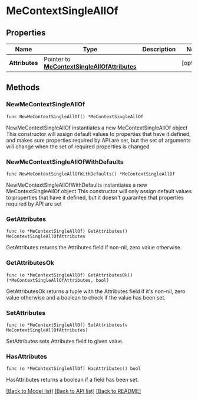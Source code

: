# MeContextSingleAllOf

## Properties

Name | Type | Description | Notes
------------ | ------------- | ------------- | -------------
**Attributes** | Pointer to [**MeContextSingleAllOfAttributes**](MeContextSingleAllOfAttributes.md) |  | [optional] 

## Methods

### NewMeContextSingleAllOf

`func NewMeContextSingleAllOf() *MeContextSingleAllOf`

NewMeContextSingleAllOf instantiates a new MeContextSingleAllOf object
This constructor will assign default values to properties that have it defined,
and makes sure properties required by API are set, but the set of arguments
will change when the set of required properties is changed

### NewMeContextSingleAllOfWithDefaults

`func NewMeContextSingleAllOfWithDefaults() *MeContextSingleAllOf`

NewMeContextSingleAllOfWithDefaults instantiates a new MeContextSingleAllOf object
This constructor will only assign default values to properties that have it defined,
but it doesn't guarantee that properties required by API are set

### GetAttributes

`func (o *MeContextSingleAllOf) GetAttributes() MeContextSingleAllOfAttributes`

GetAttributes returns the Attributes field if non-nil, zero value otherwise.

### GetAttributesOk

`func (o *MeContextSingleAllOf) GetAttributesOk() (*MeContextSingleAllOfAttributes, bool)`

GetAttributesOk returns a tuple with the Attributes field if it's non-nil, zero value otherwise
and a boolean to check if the value has been set.

### SetAttributes

`func (o *MeContextSingleAllOf) SetAttributes(v MeContextSingleAllOfAttributes)`

SetAttributes sets Attributes field to given value.

### HasAttributes

`func (o *MeContextSingleAllOf) HasAttributes() bool`

HasAttributes returns a boolean if a field has been set.


[[Back to Model list]](../README.md#documentation-for-models) [[Back to API list]](../README.md#documentation-for-api-endpoints) [[Back to README]](../README.md)


